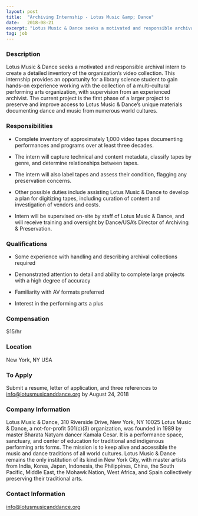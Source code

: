 ```yaml
---
layout: post
title:  "Archiving Internship - Lotus Music &amp; Dance"
date:   2018-08-21
excerpt: "Lotus Music & Dance seeks a motivated and responsible archival intern to create a detailed inventory of the organization’s video collection. This internship provides an opportunity for a library science student to gain hands-on experience working with the collection of a multi-cultural performing arts organization, with supervision from an experienced..."
tag: job
---
```


### Description   

Lotus Music & Dance seeks a motivated and responsible archival intern to create a detailed inventory of the organization’s video collection. This internship provides an opportunity for a library science student to gain hands-on experience working with the collection of a multi-cultural performing arts organization, with supervision from an experienced archivist. The current project is the first phase of a larger project to preserve and improve access to Lotus Music & Dance’s unique materials documenting dance and music from numerous world cultures.


### Responsibilities   

* Complete inventory of approximately 1,000 video tapes documenting performances and programs over at least three decades.

* The intern will capture technical and content metadata, classify tapes by genre, and determine relationships between tapes.

* The intern will also label tapes and assess their condition, flagging any preservation concerns.

* Other possible duties include assisting Lotus Music & Dance to develop a plan for digitizing tapes, including curation of content and investigation of vendors and costs.

* Intern will be supervised on-site by staff of Lotus Music & Dance, and will receive training and oversight by Dance/USA’s Director of Archiving & Preservation.


### Qualifications   

* Some experience with handling and describing archival collections required

* Demonstrated attention to detail and ability to complete large projects with a high degree of accuracy

* Familiarity with AV formats preferred

* Interest in the performing arts a plus


### Compensation   

$15/hr


### Location   

New York, NY USA




### To Apply   

Submit a resume, letter of application, and three references to
info@lotusmusicanddance.org by August 24, 2018


### Company Information   

Lotus Music & Dance, 310 Riverside Drive, New York, NY 10025
Lotus Music & Dance, a not-for-profit 501(c)(3) organization, was
founded in 1989 by master Bharata Natyam dancer Kamala Cesar. It is a performance space, sanctuary, and center of education for traditional and indigenous performing arts forms. The mission is to keep alive and accessible the music and dance traditions of all world cultures. Lotus Music & Dance remains the only institution of its kind in New York City, with master artists
from India, Korea, Japan, Indonesia, the Philippines, China, the South Pacific, Middle East, the Mohawk Nation, West Africa, and Spain collectively preserving their traditional arts.


### Contact Information   

info@lotusmusicanddance.org

